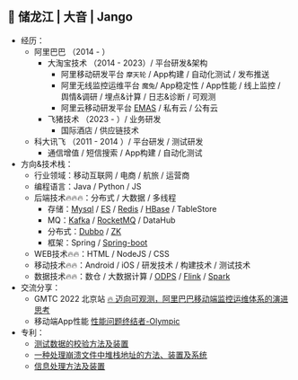 ## 👤 储龙江 | 大音 | Jango

- 经历：
  - 阿里巴巴 （2014 - ）
    - 大淘宝技术 （2014 - 2023）/ 平台研发&架构
      - 阿里移动研发平台 `摩天轮` / App构建 / 自动化测试 / 发布推送
      - 阿里无线监控运维平台 `魔兔`/ App稳定性 / App性能 / 线上监控 / 舆情&调研 / 埋点&计算 / 日志&诊断 / 可观测
      - 阿里云移动研发平台  [EMAS](https://www.aliyun.com/product/emas) / 私有云 / 公有云 
    - 飞猪技术 （2023 - ）/ 业务研发
      - 国际酒店 / 供应链技术
  - 科大讯飞 （2011 - 2014 ）/ 平台研发 / 测试研发 
    - 通信增值 / 短信搜索 / App构建 / 自动化测试
- 方向&技术栈：
  - 行业领域：移动互联网 / 电商 / 航旅 / 运营商
  - 编程语言：Java / Python / JS
  - 后端技术🔥🔥🔥：分布式 / 大数据 / 多线程
    - 存储：[Mysql](https://github.com/mysql) / [ES](https://github.com/elastic/elasticsearch) / [Redis](https://github.com/redis/redis) / [HBase](https://github.com/apache/hbase) / TableStore
    - MQ：[Kafka](https://github.com/apache/kafka) / [RocketMQ](https://github.com/apache/rocketmq) / DataHub
    - 分布式：[Dubbo](https://github.com/apache/dubbo) / [ZK](https://github.com/apache/zookeeper) 
    - 框架：Spring / [Spring-boot](https://github.com/spring-projects)
  - WEB技术🔥🔥：HTML / NodeJS / CSS 
  - 移动技术🔥🔥：Android / iOS / 研发技术 / 构建技术 / 测试技术
  - 数据技术🔥🔥：数仓 / 大数据计算 / [ODPS](https://www.aliyun.com/product/odps) / [Flink](https://github.com/apache/flink) / [Spark](https://github.com/apache/spark)
- 交流分享：
  - GMTC 2022 北京站 [🔥 迈向可观测，阿里巴巴移动端监控运维体系的演进思考](https://gmtc.infoq.cn/202302/beijing/presentation/4470)
  - 移动端App性能 [性能问题终结者-Olympic](https://developer.aliyun.com/article/757286)
- 专利：
    - [测试数据的校验方法及装置](https://patents.google.com/patent/CN109308251B)
    - [一种处理崩溃文件中堆栈地址的方法、装置及系统](https://patents.google.com/patent/CN108334515B)
    - [信息处理方法及装置](https://patents.google.com/patent/CN113297466A)
